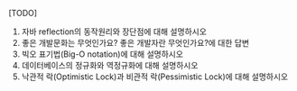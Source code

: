 [TODO]

1. 자바 reflection의 동작원리와 장단점에 대해 설명하시오
2. 좋은 개발문화는 무엇인가요? 좋은 개발자란 무엇인가요?에 대한 답변
3. 빅오 표기법(Big-O notation)에 대해 설명하시오
4. 데이터베이스의 정규화와 역정규화에 대해 설명하시오
5. 낙관적 락(Optimistic Lock)과 비관적 락(Pessimistic Lock)에 대해 설명하시오







